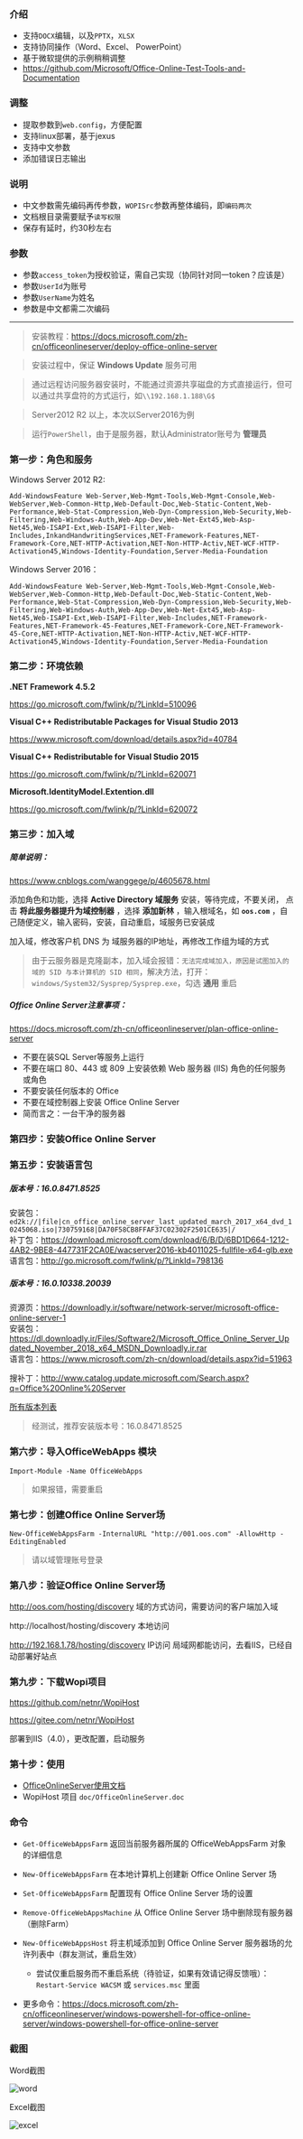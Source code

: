 ﻿### 介绍
- 支持`DOCX`编辑，以及`PPTX`，`XLSX`
- 支持协同操作（Word、Excel、 PowerPoint）
- 基于微软提供的示例稍稍调整
- <https://github.com/Microsoft/Office-Online-Test-Tools-and-Documentation>

### 调整
- 提取参数到`web.config`，方便配置
- 支持linux部署，基于jexus
- 支持中文参数
- 添加错误日志输出

### 说明
- 中文参数需先编码再传参数，`WOPISrc`参数再整体编码，即`编码两次`
- 文档根目录需要赋予`读写权限`
- 保存有延时，约30秒左右

### 参数
- 参数`access_token`为授权验证，需自己实现（协同针对同一token？应该是）
- 参数`UserId`为账号
- 参数`UserName`为姓名
- 参数是中文都需二次编码

----------

> 安装教程：https://docs.microsoft.com/zh-cn/officeonlineserver/deploy-office-online-server

> 安装过程中，保证 **Windows Update** 服务可用

> 通过远程访问服务器安装时，不能通过资源共享磁盘的方式直接运行，但可以通过共享盘符的方式运行，如`\\192.168.1.188\G$`

> Server2012 R2 以上，本次以Server2016为例

> 运行`PowerShell`，由于是服务器，默认Administrator账号为 **管理员** 

### 第一步：角色和服务

Windows Server 2012 R2:
```
Add-WindowsFeature Web-Server,Web-Mgmt-Tools,Web-Mgmt-Console,Web-WebServer,Web-Common-Http,Web-Default-Doc,Web-Static-Content,Web-Performance,Web-Stat-Compression,Web-Dyn-Compression,Web-Security,Web-Filtering,Web-Windows-Auth,Web-App-Dev,Web-Net-Ext45,Web-Asp-Net45,Web-ISAPI-Ext,Web-ISAPI-Filter,Web-Includes,InkandHandwritingServices,NET-Framework-Features,NET-Framework-Core,NET-HTTP-Activation,NET-Non-HTTP-Activ,NET-WCF-HTTP-Activation45,Windows-Identity-Foundation,Server-Media-Foundation
```
Windows Server 2016：
```
Add-WindowsFeature Web-Server,Web-Mgmt-Tools,Web-Mgmt-Console,Web-WebServer,Web-Common-Http,Web-Default-Doc,Web-Static-Content,Web-Performance,Web-Stat-Compression,Web-Dyn-Compression,Web-Security,Web-Filtering,Web-Windows-Auth,Web-App-Dev,Web-Net-Ext45,Web-Asp-Net45,Web-ISAPI-Ext,Web-ISAPI-Filter,Web-Includes,NET-Framework-Features,NET-Framework-45-Features,NET-Framework-Core,NET-Framework-45-Core,NET-HTTP-Activation,NET-Non-HTTP-Activ,NET-WCF-HTTP-Activation45,Windows-Identity-Foundation,Server-Media-Foundation
```
### 第二步：环境依赖

 **.NET Framework 4.5.2** 

https://go.microsoft.com/fwlink/p/?LinkId=510096

 **Visual C++ Redistributable Packages for Visual Studio 2013** 

https://www.microsoft.com/download/details.aspx?id=40784

 **Visual C++ Redistributable for Visual Studio 2015** 

https://go.microsoft.com/fwlink/p/?LinkId=620071

 **Microsoft.IdentityModel.Extention.dll** 

https://go.microsoft.com/fwlink/p/?LinkId=620072

### 第三步：加入域
##### 简单说明：
https://www.cnblogs.com/wanggege/p/4605678.html

添加角色和功能，选择 **Active Directory 域服务** 安装，等待完成，不要关闭，
点击 **将此服务器提升为域控制器** ，选择 **添加新林** ，输入根域名，如  **`oos.com`**  ，自己随便定义，输入密码，安装，自动重启，域服务已安装成

加入域，修改客户机 DNS 为 域服务器的IP地址，再修改工作组为域的方式

> 由于云服务器是克隆副本，加入域会报错：`无法完成域加入，原因是试图加入的域的 SID 与本计算机的 SID 相同`，解决方法，打开：`windows/System32/Sysprep/Sysprep.exe`，勾选 **通用** 重启

##### Office Online Server注意事项：
https://docs.microsoft.com/zh-cn/officeonlineserver/plan-office-online-server

- 不要在装SQL Server等服务上运行
- 不要在端口 80、443 或 809 上安装依赖 Web 服务器 (IIS) 角色的任何服务或角色
- 不要安装任何版本的 Office
- 不要在域控制器上安装 Office Online Server
- 简而言之：一台干净的服务器

### 第四步：安装Office Online Server

### 第五步：安装语言包

##### 版本号：16.0.8471.8525
安装包：`ed2k://|file|cn_office_online_server_last_updated_march_2017_x64_dvd_10245068.iso|730759168|DA70F58CB8FFAF37C02302F2501CE635|/`  
补丁包：<https://download.microsoft.com/download/6/B/D/6BD1D664-1212-4AB2-9BE8-447731F2CA0E/wacserver2016-kb4011025-fullfile-x64-glb.exe>  
语言包：<http://go.microsoft.com/fwlink/p/?LinkId=798136>

##### 版本号：16.0.10338.20039
资源页：<https://downloadly.ir/software/network-server/microsoft-office-online-server-1>  
安装包：<https://dl.downloadly.ir/Files/Software2/Microsoft_Office_Online_Server_Updated_November_2018_x64_MSDN_Downloadly.ir.rar>  
语言包：<https://www.microsoft.com/zh-cn/download/details.aspx?id=51963>

搜补丁：<http://www.catalog.update.microsoft.com/Search.aspx?q=Office%20Online%20Server>  

[所有版本列表](https://docs.microsoft.com/zh-cn/officeonlineserver/office-online-server-release-schedule)

> 经测试，推荐安装版本号：16.0.8471.8525

### 第六步：导入OfficeWebApps 模块
```
Import-Module -Name OfficeWebApps
```
> 如果报错，需要重启

### 第七步：创建Office Online Server场
```
New-OfficeWebAppsFarm -InternalURL "http://001.oos.com" -AllowHttp -EditingEnabled
```
> 请以域管理账号登录

### 第八步：验证Office Online Server场
http://oos.com/hosting/discovery	域的方式访问，需要访问的客户端加入域

http://localhost/hosting/discovery	本地访问

http://192.168.1.78/hosting/discovery	IP访问	局域网都能访问，去看IIS，已经自动部署好站点

### 第九步：下载Wopi项目
https://github.com/netnr/WopiHost

https://gitee.com/netnr/WopiHost

部署到IIS（4.0），更改配置，启动服务

### 第十步：使用
- [OfficeOnlineServer使用文档](https://www.netnr.com/doc/code/4964095842855914510)
- WopiHost 项目 `doc/OfficeOnlineServer.doc`

### 命令
- `Get-OfficeWebAppsFarm` 返回当前服务器所属的 OfficeWebAppsFarm 对象的详细信息
- `New-OfficeWebAppsFarm` 在本地计算机上创建新 Office Online Server 场
- `Set-OfficeWebAppsFarm` 配置现有 Office Online Server 场的设置
- `Remove-OfficeWebAppsMachine` 从 Office Online Server 场中删除现有服务器（删除Farm）
- `New-OfficeWebAppsHost` 将主机域添加到 Office Online Server 服务器场的允许列表中（群友测试，重启生效）
    - 尝试仅重启服务而不重启系统（待验证，如果有效请记得反馈哦）：`Restart-Service WACSM` 或 `services.msc` 里面

- 更多命令：<https://docs.microsoft.com/zh-cn/officeonlineserver/windows-powershell-for-office-online-server/windows-powershell-for-office-online-server>

### 截图

Word截图

![word](https://static.netnr.com/2018/11/13/593bab5043.png)

Excel截图

![excel](https://static.netnr.com/2018/11/13/852ec9c947.png)
